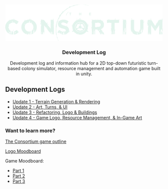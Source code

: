 <div align="center">
    <img src="SharedResources/Logo/logo_full.png">
    <h3 style="font-weight: 700;">Development Log</h3>
    <p>
        Development log and information hub for a 2D top-down futuristic turn-based colony simulator, resource management and automation game built in unity. 
    </p>
</div>




## **Development Logs**

- [Update 1 - Terrain Generation & Rendering](/DevelopmentLogs/20230205_Blog_1/terrain_generation_rendering.md)
- [Update 2 - Art, Turns, & UI](/DevelopmentLogs/20230219_Blog_2/art_turns_ui.md)
- [Update 3 - Refactoring, Logo & Buildings](/DevelopmentLogs/20230305_Blog_3/refactoring_logo_buildings.md)
- [Update 4 - Game Logo, Resource Management, & In-Game Art](/DevelopmentLogs/20230321_Blog_4/logo_resources_tiles.md)

### **Want to learn more?** 

[The Consortium game outline](GAME_OUTLINE.MD)

[Logo Moodboard](/Moodboards/20230302_logo/20230302_logo_moodboard.png)

Game Moodboard:
- [Part 1](/Moodboards/20230210_one/20230210_moodboard_one_part1.png) 
- [Part 2](/Moodboards/20230210_one/20230210_moodboard_one_part2.png) 
- [Part 3](/Moodboards/20230210_one/20230210_moodboard_one_part3.png)



<br>

